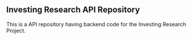## Investing Research API Repository

This is a API repository having backend code for the Investing Research Project.